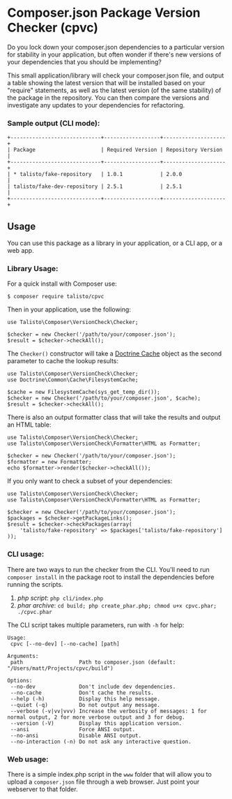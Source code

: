 Composer.json Package Version Checker (cpvc)
============================================

Do you lock down your composer.json dependencies to a particular version for stability in your application,
but often wonder if there's new versions of your dependencies that you should be implementing?  

This small application/library will check your composer.json file, and output a table showing the latest version
that will be installed based on your "require" statements, as well as the latest version (of the same stability)
of the package in the repository.  You can then compare the versions and investigate any updates to your
dependencies for refactoring.

### Sample output (CLI mode):

    +-----------------------------+------------------+--------------------+
    | Package                     | Required Version | Repository Version |
    +-----------------------------+------------------+--------------------+
    | * talisto/fake-repository   | 1.0.1            | 2.0.0              |
    | talisto/fake-dev-repository | 2.5.1            | 2.5.1              |
    +-----------------------------+------------------+--------------------+

Usage
-----

You can use this package as a library in your application, or a CLI app, or a web app.

### Library Usage:

For a quick install with Composer use:

    $ composer require talisto/cpvc
    
Then in your application, use the following:

    use Talisto\Composer\VersionCheck\Checker;
    
    $checker = new Checker('/path/to/your/composer.json');
    $result = $checker->checkAll();

The `Checker()` constructor will take a [Doctrine Cache](https://github.com/doctrine/cache) object as the second
parameter to cache the lookup results:

    use Talisto\Composer\VersionCheck\Checker;
    use Doctrine\Common\Cache\FilesystemCache;
    
    $cache = new FilesystemCache(sys_get_temp_dir());
    $checker = new Checker('/path/to/your/composer.json', $cache);
    $result = $checker->checkAll();

There is also an output formatter class that will take the results and output an HTML table:

    use Talisto\Composer\VersionCheck\Checker;
    use Talisto\Composer\VersionCheck\Formatter\HTML as Formatter;
    
    $checker = new Checker('/path/to/your/composer.json');
    $formatter = new Formatter;
    echo $formatter->render($checker->checkAll());

If you only want to check a subset of your dependencies:

    use Talisto\Composer\VersionCheck\Checker;
    use Talisto\Composer\VersionCheck\Formatter\HTML as Formatter;
    
    $checker = new Checker('/path/to/your/composer.json');
    $packages = $checker->getPackageLinks();
    $result = $checker->checkPackages(array(
        'talisto/fake-repository' => $packages['talisto/fake-repository']
    ));

### CLI usage:

There are two ways to run the checker from the CLI.  You'll need to run `composer install` in the package root
to install the dependencies before running the scripts.

1.  *php script*:
    `php cli/index.php`
2.  *phar archive*:
    `cd build; php create_phar.php; chmod u+x cpvc.phar; ./cpvc.phar`

The CLI script takes multiple parameters, run with `-h` for help:

    Usage:
     cpvc [--no-dev] [--no-cache] [path]
    
    Arguments:
     path                  Path to composer.json (default: "/Users/matt/Projects/cpvc/build")
    
    Options:
     --no-dev              Don't include dev dependencies.
     --no-cache            Don't cache the results.
     --help (-h)           Display this help message.
     --quiet (-q)          Do not output any message.
     --verbose (-v|vv|vvv) Increase the verbosity of messages: 1 for normal output, 2 for more verbose output and 3 for debug.
     --version (-V)        Display this application version.
     --ansi                Force ANSI output.
     --no-ansi             Disable ANSI output.
     --no-interaction (-n) Do not ask any interactive question.

### Web usage:

There is a simple index.php script in the `www` folder that will allow you to upload a `composer.json` file through
a web browser.  Just point your webserver to that folder.